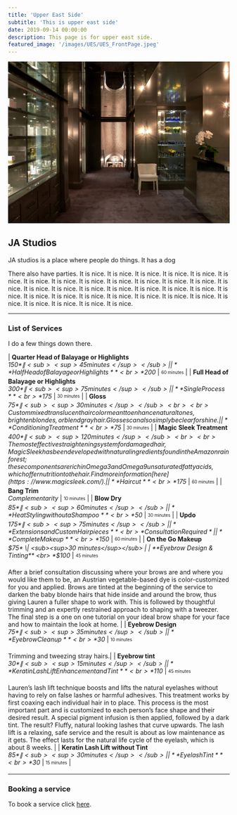 ```yaml
---
title: 'Upper East Side'
subtitle: 'This is upper east side'
date: 2019-09-14 00:00:00
description: This page is for upper east side.
featured_image: '/images/UES/UES_FrontPage.jpeg'
---
```


![](/images/UES/UES_FrontPage.jpeg)

## JA Studios 

JA studios is a place where people do things. It has a dog

There also have parties. It is nice. It is nice. It is nice. It is nice. It is nice. It is nice. It is nice. It is nice. It is nice. It is nice. It is nice. It is nice. It is nice. It is nice. It is nice. It is nice. It is nice. It is nice. It is nice. It is nice. It is nice. It is nice. It is nice. It is nice. It is nice. It is nice. It is nice. It is nice. It is nice. It is nice. It is nice. It is nice. It is nice. It is nice. 

---

### List of Services 

I do a few things down there. 




| **Quarter Head of Balayage or Highlights** <br> *$150* \| <sub><sup>45 minutes</sup></sub> |
| **Half Head of Balayage or Highlights** <br> *$200* \| <sub><sup>60 minutes</sup></sub> |
| **Full Head of Balayage or Highlights** <br> *$300* \| <sub><sup>75 minutes</sup></sub>|
| **Single Process** <br> *$175* \| <sub><sup>30 minutes</sup></sub> |
| **Gloss** <br> *$75* \| <sub><sup>30 minutes</sup></sub> <br> <br> Custom mixed translucent hair color meant to enhance natural tones, brighten blondes, or blend gray hair. Glosses can also simply be clear for shine.|
| **Conditioning Treatment** <br> *$75* \| <sub><sup>30 minutes</sup></sub> |
| **Magic Sleek Treatment** <br> *$400* \| <sub><sup>120 minutes</sup></sub> <br> <br> The most effective straightening system for damaged hair, Magic Sleek has been developed with natural ingredients found in the Amazon rainforest; these components are rich in Omega 3 and Omega 9 unsaturated fatty acids, which offer nutrition to the hair. Find more information [here](https://www.magicsleek.com/).|
| **Haircut** <br> *$175* \| <sub><sup>60 minutes</sup></sub> |
| **Bang Trim** <br> *Complementarity* \| <sub><sup>10 minutes</sup></sub> |
| **Blow Dry** <br> *$85* \| <sub><sup>60 minutes</sup></sub> |
| **Heat Styling without a Shampoo** <br> *$50* \| <sub><sup>30 minutes</sup></sub> |
| **Updo** <br> *$175* \| <sub><sup>75 minutes</sup></sub> |
| **Extensions and Custom Hairpieces** <br> *Consultation Required* |
| **Complete Makeup** <br> *$150* \| <sub><sup>60 minutes</sup></sub> |
| **On the Go Makeup** <br> *$75* \| <sub><sup>30 minutes</sup></sub> |
| **Eyebrow Design & Tinting** <br> *$100* \| <sub><sup>45 minutes</sup></sub> <br> <br> After a brief consultation discussing where your brows are and where you would like them to be, an Austrian vegetable-based dye is color-customized for you and applied. Brows are tinted at the beginning of the service to darken the baby blonde hairs that hide inside and around the brow, thus giving Lauren a fuller shape to work with. This is followed by thoughtful trimming and an expertly restrained approach to shaping with a tweezer. The final step is a one on one tutorial on your ideal brow shape for your face and how to maintain the look at home. |
| **Eyebrow Design** <br> *$75* \| <sub><sup>35 minutes</sup></sub> |
| **Eyebrow Cleanup** <br> *$30* \| <sub><sup>10 minutes</sup></sub> <br> <br> Trimming and tweezing stray hairs.|
| **Eyebrow tint** <br> *$30* \| <sub><sup>15 minutes</sup></sub> |
| **Keratin Lash Lift Enhancement and Tint** <br> *$110* \| <sub><sup>45 minutes</sup></sub> <br> <br> Lauren’s lash lift technique boosts and lifts the natural eyelashes without having to rely on false lashes or harmful adhesives. This treatment works by first coaxing each individual hair in to place. This process is the most important part and is customized to each person’s face shape and their desired result. A special pigment infusion is then applied, followed by a dark tint. The result? Fluffy, natural looking lashes that curve upwards.  The lash lift is a relaxing, safe service and the result is about as low maintenance as it gets. The effect lasts for the natural life cycle of the eyelash, which is about 8 weeks.  | 
| **Keratin Lash Lift without Tint** <br> *$85* \| <sub><sup>30 minutes</sup></sub> |
| **Eyelash Tint** <br> *$30* \| <sub><sup>15 minutes</sup></sub> |







---

### Booking a service
To book a service click [here](https://jastudiosnycbookings.as.me/schedule.php?calendarID=2755344). 